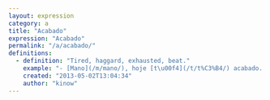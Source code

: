 ```yaml
---
layout: expression
category: a
title: "Acabado"
expression: "Acabado"
permalink: "/a/acabado/"
definitions:
  - definition: "Tired, haggard, exhausted, beat."
    example: "- [Mano](/m/mano/), hoje [t\u00f4](/t/t%C3%B4/) acabado. Trabalhei feito um c\u00e3o."
    created: "2013-05-02T13:04:34"
    author: "kinow"
---
```

